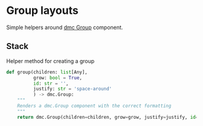 # Group layouts


Simple helpers around <a href=https://www.dash-mantine-components.com/components/group class="external-link" target="_blank">dmc Group</a>
component.

## Stack

Helper method for creating a group

```python
def group(children: list[Any],
          grow: bool = True,
          id: str = '',
          justify: str = 'space-around'
          ) -> dmc.Group:
    """
    Renders a dmc.Group component with the correct formatting
    """
    return dmc.Group(children=children, grow=grow, justify=justify, id=id)
```